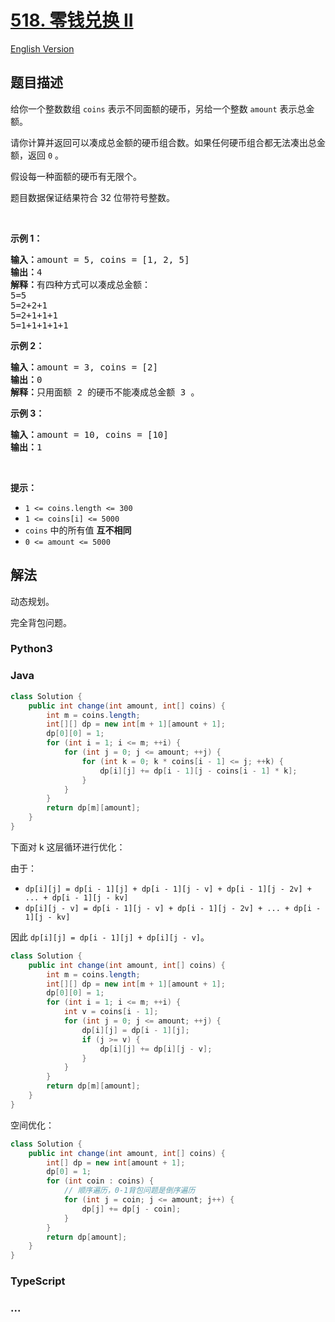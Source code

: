 # [518. 零钱兑换 II](https://leetcode.cn/problems/coin-change-ii)

[English Version](/solution/0500-0599/0518.Coin%20Change%20II/README_EN.md)

## 题目描述

<!-- 这里写题目描述 -->

<p>给你一个整数数组 <code>coins</code> 表示不同面额的硬币，另给一个整数 <code>amount</code> 表示总金额。</p>

<p>请你计算并返回可以凑成总金额的硬币组合数。如果任何硬币组合都无法凑出总金额，返回 <code>0</code> 。</p>

<p>假设每一种面额的硬币有无限个。 </p>

<p>题目数据保证结果符合 32 位带符号整数。</p>

<p> </p>

<ul>
</ul>

<p><strong>示例 1：</strong></p>

<pre>
<strong>输入：</strong>amount = 5, coins = [1, 2, 5]
<strong>输出：</strong>4
<strong>解释：</strong>有四种方式可以凑成总金额：
5=5
5=2+2+1
5=2+1+1+1
5=1+1+1+1+1
</pre>

<p><strong>示例 2：</strong></p>

<pre>
<strong>输入：</strong>amount = 3, coins = [2]
<strong>输出：</strong>0
<strong>解释：</strong>只用面额 2 的硬币不能凑成总金额 3 。
</pre>

<p><strong>示例 3：</strong></p>

<pre>
<strong>输入：</strong>amount = 10, coins = [10] 
<strong>输出：</strong>1
</pre>

<p> </p>

<p><strong>提示：</strong></p>

<ul>
	<li><code>1 <= coins.length <= 300</code></li>
	<li><code>1 <= coins[i] <= 5000</code></li>
	<li><code>coins</code> 中的所有值 <strong>互不相同</strong></li>
	<li><code>0 <= amount <= 5000</code></li>
</ul>

## 解法

<!-- 这里可写通用的实现逻辑 -->

动态规划。

完全背包问题。

<!-- tabs:start -->

### **Python3**

<!-- 这里可写当前语言的特殊实现逻辑 -->



### **Java**

<!-- 这里可写当前语言的特殊实现逻辑 -->

```java
class Solution {
    public int change(int amount, int[] coins) {
        int m = coins.length;
        int[][] dp = new int[m + 1][amount + 1];
        dp[0][0] = 1;
        for (int i = 1; i <= m; ++i) {
            for (int j = 0; j <= amount; ++j) {
                for (int k = 0; k * coins[i - 1] <= j; ++k) {
                    dp[i][j] += dp[i - 1][j - coins[i - 1] * k];
                }
            }
        }
        return dp[m][amount];
    }
}
```

下面对 k 这层循环进行优化：

由于：

-   `dp[i][j] = dp[i - 1][j] + dp[i - 1][j - v] + dp[i - 1][j - 2v] + ... + dp[i - 1][j - kv]`
-   `dp[i][j - v] = dp[i - 1][j - v] + dp[i - 1][j - 2v] + ... + dp[i - 1][j - kv]`

因此 `dp[i][j] = dp[i - 1][j] + dp[i][j - v]`。

```java
class Solution {
    public int change(int amount, int[] coins) {
        int m = coins.length;
        int[][] dp = new int[m + 1][amount + 1];
        dp[0][0] = 1;
        for (int i = 1; i <= m; ++i) {
            int v = coins[i - 1];
            for (int j = 0; j <= amount; ++j) {
                dp[i][j] = dp[i - 1][j];
                if (j >= v) {
                    dp[i][j] += dp[i][j - v];
                }
            }
        }
        return dp[m][amount];
    }
}
```

空间优化：

```java
class Solution {
    public int change(int amount, int[] coins) {
        int[] dp = new int[amount + 1];
        dp[0] = 1;
        for (int coin : coins) {
            // 顺序遍历，0-1背包问题是倒序遍历
            for (int j = coin; j <= amount; j++) {
                dp[j] += dp[j - coin];
            }
        }
        return dp[amount];
    }
}
```

### **TypeScript**











### **...**

```

```


